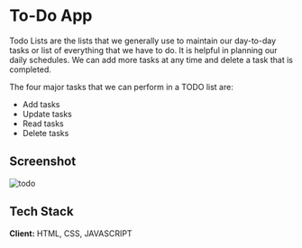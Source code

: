 # To-Do App

Todo Lists are the lists that we generally use to maintain our day-to-day tasks or list of everything that we have to do. It is helpful in planning our daily schedules. We can add more tasks at any time and delete a task that is completed. 

The four major tasks that we can perform in a TODO list are:

- Add tasks
- Update tasks
- Read tasks
- Delete tasks


## Screenshot

![todo](https://user-images.githubusercontent.com/96229934/232128021-91da7a21-0676-4ddf-bcdf-082a29c7a48a.png)
## Tech Stack

**Client:** HTML, CSS, JAVASCRIPT


